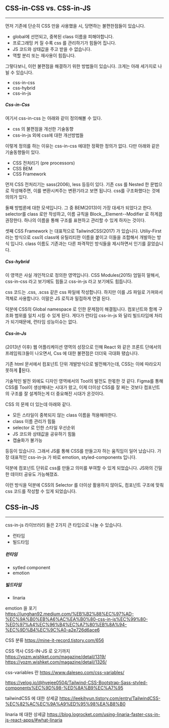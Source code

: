 


## CSS-in-CSS vs. CSS-in-JS
-----
먼저 기존에 단순히 CSS 만을 사용했을 시, 당면하는 불편한점들이 있습니다.

- global에 선언되고, 중복된 class 이름을 피해야합니다.
- 프로그래밍 커 질 수록 css 를 관리하기가 힘들어 집니다.
- JS 코드와 상태값을 주고 받을 수 없습니다.
- 역할 분리 또는 재사용이 힘듭니다.

그렇다보니, 이런 불편점을 해결하기 위한 방법들이 있습니다. 크게는 아래 세가지로 나뉠 수 있습니다.
- css-in-css
- css-hybrid
- css-in-js

##### Css-in-Css
여기서 css-in-css 는 아래와 같이 정의해볼 수 있다.

- css 의 불편점을 개선한 기술동향
- css-in-js 외에 css에 대한 개선방법들

이렇게 정의를 하는 이유는 css-in-css 에대한 정확한 정의가 없다. 다만 아래와 같은 기술동향들이 있다. 
- CSS 전처리기 (pre processors)
- CSS BEM
- CSS Framework

먼저 CSS 전처리기는 sass(2006), less 등등이 있다. 기존 css 를 Nested 한 문법으로 작성해주면, 이를 변환시켜주는 변환기라고 보면 됩니다. css를 구조화했다는 것에 의의가 있다.

둘째 방법론에 대한 모색입니다. 그 중 BEM(2013)이 가장 대세가 되었다고 한다. selector를 class 로만 작성하고, 이름 규칙을 Block__Element--Modifier 로 하게끔 권장한다. 하나의 이름을 통해 구조를 표현하고 관리할 수 있게 하자는 것이다.

셋째 CSS Framework 는 대표적으로 TailwindCSS(2017) 가 있습니다. Utiliy-First 라는 방식으로 css의 class에 유틸리티한 이름을 붙이고 이들을 조합해서 개발하는 방식 입니다. class 이름도 기존과는 다른 파격적인 방식들을 제시하면서 인기를 끌었습니다.


##### Css-hybrid
이 영역은 사실 개인적으로 정의한 영역입니다. CSS Modules(2015) 엄밀히 말해서, css-in-css 라고 보기에도 힘들고 css-in-js 라고 보기에도 힘듭니다.

css 코드는 .css, .scss 같은 css 파일에 작성합니다. 하지만 이를 JS 파일로 가져와서 객체로 사용합니다. 이말은 JS 로직과 밀접하게 연결 된다.

덕분에 CSS의 Global namespace 로 인한 문제점이 해결됩니다. 컴포넌트와 함께 구조화 범위를 일치 시킬 수 있게 된다. 게다가 런타임 css-in-js 와 달리 빌드타임에 처리가 되기때문에, 런타임 성능이슈는 없다.


##### Css-in-Js
(2013년 이후) 웹 어플리케이션 영역의 성장으로 인해 React 와 같은 프론트 단에서의 프레임워크들이 나오면서, Css 에 대한 불편점은 더더욱 극대화 됐습니다.

기존 html 문서에서 컴포넌트 단위 개발방식으로 발전해가는데, CSS는 이에 따라오지 못하게 된다.

기술적인 발전 외에도 디자인 영역에서의 Tool의 발전도 한몫한 것 같다. Figma를 통해 CSS를 Tool이 생상해내는 시대가 왔고, 이제 더이상 CSS를 잘 짜는 것보다 컴포넌트의 구조를 잘 설계하는게 더 중요해진 시대가 온것이다.

CSS 의 문제 더 있는데 아래와 같다.

- 모든 스타일이 중복되지 않는 class 이름을 적용해야한다.
- class 이름 관리가 힘듦
- selector 로 인한 스타일 우선순위
- JS 코드와 상태값을 공유하기 힘듦
- 캡슐화가 불가능

등등이 있습니다. 그래서 JS를 통해 CSS를 만들고자 하는 움직임이 일어 났습니다. 가장 대표적인 css-in-js 가 바로 emotion, styled-components 입니다.

덕분에 컴포넌트 단위로 css를 만들고 의미를 부여할 수 있게 되었습니다. JS와의 긴밀한 데이터 공유도 가능해졌죠.

이런 방식을 덕분에 CSS의 Selector 를 더이상 활용하지 않아도, 컴포넌트 구조에 맞춰 css 코드를 작성할 수 있게 되었습니다.



## CSS-in-JS
-----
css-in-js 라이브러리 들은 2가지 큰 타입으로 나눌 수 있습니다.

- 런타임
- 빌드타임

##### 런타임
- sytled component
- emotion

##### 빌드타임
- linaria






emotion 을 포기
https://junghan92.medium.com/%EB%B2%88%EC%97%AD-%EC%9A%B0%EB%A6%AC%EA%B0%80-css-in-js%EC%99%80-%ED%97%A4%EC%96%B4%EC%A7%80%EB%8A%94-%EC%9D%B4%EC%9C%A0-a2e726d6ace6

CSS 분류
https://mine-it-record.tistory.com/656

CSS 역사 CSS-IN-JS 로 오기까지
https://yozm.wishket.com/magazine/detail/1319/
https://yozm.wishket.com/magazine/detail/1326/

css-variables 란
https://www.daleseo.com/css-variables/

https://velog.io/@hyejee0504/Tailwind-CSS-Bootstrap-Sass-styled-components%EC%9D%98-%ED%8A%B9%EC%A7%95

tailwindCSS 에 대한 상세글
https://leekihyun.tistory.com/entry/TailwindCSS-%EC%82%AC%EC%9A%A9%ED%95%98%EA%B8%B0

linaria 에 대한 상세글
https://blog.logrocket.com/using-linaria-faster-css-in-js-react-apps/#what-linaria